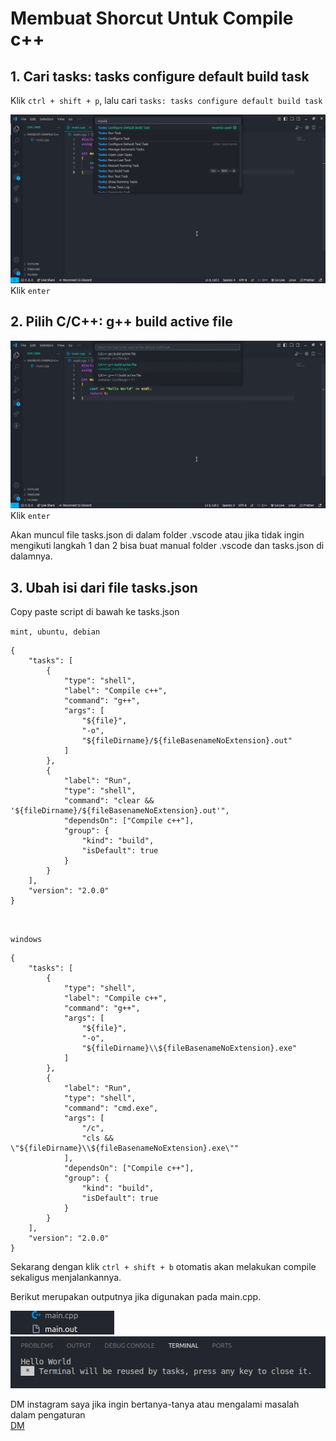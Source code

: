 # Membuat Shorcut Untuk Compile c++

## 1. Cari tasks: tasks configure default build task

Klik `ctrl + shift + p`, lalu cari `tasks: tasks configure default build task`

![cari-tasks](img/cari-tasks.png)<br>
Klik `enter`


## 2. Pilih C/C++: g++ build active file

![cari-tasks](img/cari-g++.png)<br>
Klik `enter`

Akan muncul file tasks.json di dalam folder .vscode atau jika tidak ingin mengikuti langkah 1 dan 2 bisa buat manual folder .vscode dan tasks.json di dalamnya.

## 3. Ubah isi dari file tasks.json

Copy paste script di bawah ke tasks.json

`mint, ubuntu, debian`
```
{
    "tasks": [
        {
            "type": "shell",
            "label": "Compile c++",
            "command": "g++",
            "args": [
                "${file}",
                "-o",
                "${fileDirname}/${fileBasenameNoExtension}.out"
            ]
        },
        {
            "label": "Run",
            "type": "shell",
            "command": "clear && '${fileDirname}/${fileBasenameNoExtension}.out'",
            "dependsOn": ["Compile c++"],
            "group": {
                "kind": "build",
                "isDefault": true
            }
        }
    ],
    "version": "2.0.0"
}
```
<br>

`windows`
```
{
    "tasks": [
        {
            "type": "shell",
            "label": "Compile c++",
            "command": "g++",
            "args": [
                "${file}",
                "-o",
                "${fileDirname}\\${fileBasenameNoExtension}.exe"
            ]
        },
        {
            "label": "Run",
            "type": "shell",
            "command": "cmd.exe",
            "args": [
                "/c",
                "cls && \"${fileDirname}\\${fileBasenameNoExtension}.exe\""
            ],           
            "dependsOn": ["Compile c++"],
            "group": {
                "kind": "build",
                "isDefault": true
            }
        }
    ],
    "version": "2.0.0"
}
```
Sekarang dengan klik `ctrl + shift + b` otomatis akan melakukan compile sekaligus menjalankannya.

Berikut merupakan outputnya jika digunakan pada main.cpp.

![file-compile](img/file-hasil-compile.png)
![hasil](img/hasil.png)

DM instagram saya jika ingin bertanya-tanya atau mengalami masalah dalam pengaturan<br>
[DM](https://www.instagram.com/ridho.setia_wan_?igsh=Z2ViZ3o4dTUyNzJv)